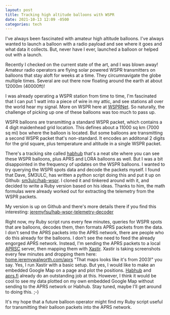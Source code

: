 ```yaml
---
layout: post
title: Tracking high altitude balloons with WSPR
date: 2021-10-13 12:09 -0500
categories: tech
---
```


I've always been fascinated with amateur high altitude balloons.  I've always
wanted to launch a balloon with a radio payload and see where it goes and what
data it collects. But, never have I ever, launched a balloon or helped out with
a launch.

Recently I checked on the current state of the art, and I was blown away!
Amateur radio operators are flying solar powered WSPR transmitters on balloons
that stay aloft for weeks at a time. They circumnavigate the globe multiple
times. Several are out there now floating around the earth at about 12000m (40000ft)!

I was already operating a WSPR station from time to time, I'm fascinated that
I can put 1 watt into a piece of wire in my attic, and see stations all over the
world hear my signal.  More on WSPR here at [WSPRNet](https://www.wsprnet.org/drupal/).
So naturally, the challenge of picking up one of these
balloons was too much to pass up.

WSPR balloons are transmitting a standard WSPR packet, which contains a 4 digit
maidenhead grid location. This defines about a 11000 sq km (7000 sq mi) box
where the balloon is located. But some balloons are transmitting a second WSPR
packet that's non-standard. It encodes an additonal 2 digits for the grid
square, plus temperature and altitude in a single WSPR packet. 

There's a tracking site called [habhub](https://tracker.habhub.org/) that's a neat site where you can see these
WSPR balloons, plus APRS and LORA balloons as well. But I was a bit
disappointed in the frequency of updates on the WSPR balloons. I wanted to try
querying the WSPR spots data and decode the packets myself. I found that Dave,
SM3ULC, has written a python script doing this and put it up on Github: [sm3ulc/hab-wspr](https://github.com/sm3ulc/hab-wspr).
I cloned it and tinkered around with it, and decided to write a Ruby version
based on his ideas. Thanks to him, the math formulas were already worked out
for extracting the telemetry from the WSPR packets.

My version is up on Github and there's more details there if you find this
interesting:
[jeremyfsu/hab-wspr-telemetry-decoder](https://github.com/jeremyfsu/hab-wspr-telemetry-decoder) 

Right now, my Ruby script runs every few minutes, queries for WSPR spots that
are balloons, decodes them, then formats APRS packets from the data.  I don't
send the APRS packets into the APRS network, there are people who do this
already for
the balloons. I don't see the need to feed the already engorged APRS network.  Instead, I'm sending the APRS packets to a local
[APRSC](http://he.fi/aprsc/)
server, then mapping them with [Xastir](http://xastir.org/index.php/Main_Page).
Xastir is taking screenshots every few minutes and dropping them here:
[home.jeremywalworth.com/aprs](http://home.jeremywalworth.com/aprs) 
"That maps looks like it's from 2003!" you say. Yes, I run Xastir with a basic setup. 
But yes, I would like to make an embedded Google Map on a page and plot the positions. 
[Habhub](https://tracker.habhub.org/) and [aprs.fi](https://aprs.fi) already do
an outstanding job at this. However, I think it would be cool to see my data
plotted on my own embedded Google Map without sending to the APRS network or
Habhub.  Stay tuned, maybe I'll get around to
doing this. ;-)

It's my hope that a future balloon operator might find my Ruby script useful
for transmitting their balloon packets into the APRS network.
